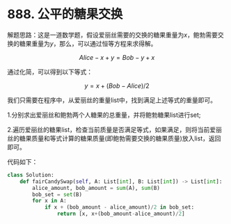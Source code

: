 # 888. 公平的糖果交换

解题思路：这是一道数学题，假设爱丽丝需要的交换的糖果重量为$x$，鲍勃需要交换的糖果重量为$y$，那么，可以通过恒等方程来求得解。

$$Alice-x+y=Bob-y+x$$

通过化简，可以得到以下等式：

$$y = x + (Bob - Alice) / 2$$

我们只需要在程序中，从爱丽丝的重量list中，找到满足上述等式的重量即可。

1.分别求出爱丽丝和鲍勃两个人糖果的总重量，并将鲍勃糖果list进行set;

2.遍历爱丽丝的糖果list，检查当前质量是否满足等式，如果满足，则将当前爱丽丝的糖果质量和等式计算的糖果质量(即鲍勃需要交换的糖果质量)放入list，返回即可。

代码如下：

```python
class Solution:
    def fairCandySwap(self, A: List[int], B: List[int]) -> List[int]:
        alice_amount, bob_amount = sum(A), sum(B)
        bob_set = set(B)
        for x in A:
            if x + (bob_amount - alice_amount)/2 in bob_set:
                return [x, x+(bob_amount-alice_amount)/2]
```